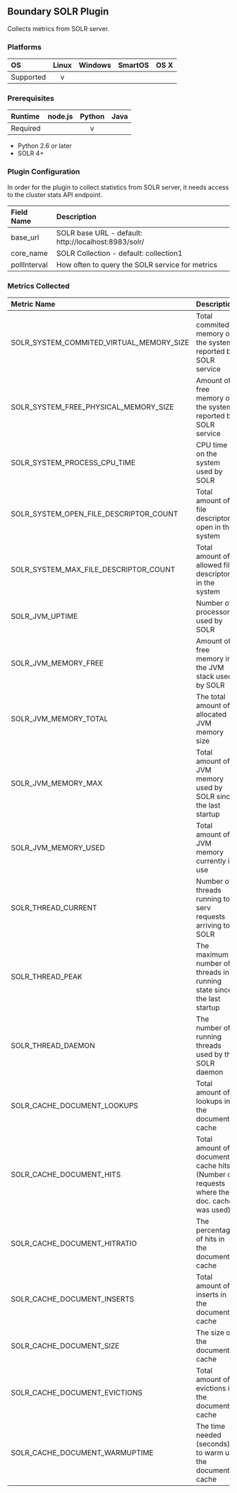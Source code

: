 Boundary SOLR Plugin
-----------------------------
Collects metrics from SOLR server.

### Platforms

|     OS    | Linux | Windows | SmartOS | OS X |
|:----------|:-----:|:-------:|:-------:|:----:|
| Supported |   v   |         |         |      |

### Prerequisites

|  Runtime | node.js | Python | Java |
|:---------|:-------:|:------:|:----:|
| Required |         |    v   |      |

- Python 2.6 or later
- SOLR 4+

### Plugin Configuration

In order for the plugin to collect statistics from SOLR server, it needs access to the cluster stats API endpoint.

|Field Name     |Description                                         |
|:--------------|:---------------------------------------------------|
|base_url       |SOLR base URL - default: http://localhost:8983/solr/|
|core_name      |SOLR Collection -               default: collection1|
|pollInterval   |How often to query the SOLR service for metrics     |

### Metrics Collected

|Metric Name                  |Description                                                              |
|:---------------------------------------|:-------------------------------------------------------------------------------------|
|SOLR_SYSTEM_COMMITED_VIRTUAL_MEMORY_SIZE|Total commited memory on the system reported by SOLR service                          |
|SOLR_SYSTEM_FREE_PHYSICAL_MEMORY_SIZE   |Amount of free memory on the system reported by SOLR service                          |
|SOLR_SYSTEM_PROCESS_CPU_TIME            |CPU time on the system used by SOLR                                                   |
|SOLR_SYSTEM_OPEN_FILE_DESCRIPTOR_COUNT  |Total amount of file descriptors open in the system                                   |
|SOLR_SYSTEM_MAX_FILE_DESCRIPTOR_COUNT   |Total amount of allowed file descriptors in the system                                |
|SOLR_JVM_UPTIME                         |Number of processors used by SOLR                                                     |
|SOLR_JVM_MEMORY_FREE                    |Amount of free memory in the JVM stack used by SOLR                                   |
|SOLR_JVM_MEMORY_TOTAL                   |The total amount of allocated JVM memory size                                         |
|SOLR_JVM_MEMORY_MAX                     |Total amount of JVM memory used by SOLR since the last startup                        |
|SOLR_JVM_MEMORY_USED                    |Total amount of JVM memory currently in use                                           |
|SOLR_THREAD_CURRENT                     |Number of threads running to serv requests arriving to SOLR                           |
|SOLR_THREAD_PEAK                        |The maximum number of threads in running state since the last startup                 |
|SOLR_THREAD_DAEMON                      |The number of running threads used by the SOLR daemon                                 |
|SOLR_CACHE_DOCUMENT_LOOKUPS             |Total amount of lookups in the document cache                                         |
|SOLR_CACHE_DOCUMENT_HITS                |Total amount of document cache hits (Number of requests where the doc. cache was used)|
|SOLR_CACHE_DOCUMENT_HITRATIO            |The percentage of hits in the document cache                                          |
|SOLR_CACHE_DOCUMENT_INSERTS             |Total amount of inserts in the document cache                                         |
|SOLR_CACHE_DOCUMENT_SIZE                |The size of the document cache                                                        |
|SOLR_CACHE_DOCUMENT_EVICTIONS           |Total amount of evictions in the document cache                                       |
|SOLR_CACHE_DOCUMENT_WARMUPTIME          |The time needed (seconds) to warm up the document cache                               |
